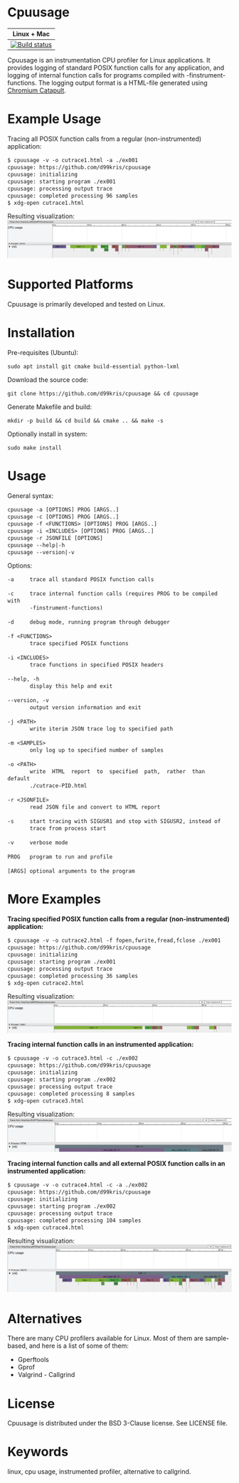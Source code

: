 Cpuusage
========

| **Linux + Mac** |
|-----------------|
| [![Build status](https://travis-ci.org/d99kris/cpuusage.svg?branch=master)](https://travis-ci.org/d99kris/cpuusage) |

Cpuusage is an instrumentation CPU profiler for Linux applications.
It provides logging of standard POSIX function calls for any application, and logging of
internal function calls for programs compiled with -finstrument-functions.
The logging output format is a HTML-file generated using 
[Chromium Catapult](https://github.com/catapult-project/catapult).

Example Usage
=============
Tracing all POSIX function calls from a regular (non-instrumented) application:

    $ cpuusage -v -o cutrace1.html -a ./ex001 
    cpuusage: https://github.com/d99kris/cpuusage
    cpuusage: initializing
    cpuusage: starting program ./ex001
    cpuusage: processing output trace
    cpuusage: completed processing 96 samples
    $ xdg-open cutrace1.html 

Resulting visualization:
![culog1 screenshot](/doc/culog1.png)

Supported Platforms
===================
Cpuusage is primarily developed and tested on Linux.

Installation
============
Pre-requisites (Ubuntu):

    sudo apt install git cmake build-essential python-lxml

Download the source code:

    git clone https://github.com/d99kris/cpuusage && cd cpuusage

Generate Makefile and build:

    mkdir -p build && cd build && cmake .. && make -s

Optionally install in system:

    sudo make install

Usage
=====

General syntax:

    cpuusage -a [OPTIONS] PROG [ARGS..]
    cpuusage -c [OPTIONS] PROG [ARGS..]
    cpuusage -f <FUNCTIONS> [OPTIONS] PROG [ARGS..]
    cpuusage -i <INCLUDES> [OPTIONS] PROG [ARGS..]
    cpuusage -r JSONFILE [OPTIONS]
    cpuusage --help|-h
    cpuusage --version|-v

Options:

    -a     trace all standard POSIX function calls

    -c     trace internal function calls (requires PROG to be compiled with
           -finstrument-functions)

    -d     debug mode, running program through debugger

    -f <FUNCTIONS>
           trace specified POSIX functions

    -i <INCLUDES>
           trace functions in specified POSIX headers

    --help, -h
           display this help and exit

    --version, -v
           output version information and exit

    -j <PATH>
           write iterim JSON trace log to specified path

    -m <SAMPLES>
           only log up to specified number of samples

    -o <PATH>
           write  HTML  report  to  specified  path,  rather  than  default
           ./cutrace-PID.html

    -r <JSONFILE>
           read JSON file and convert to HTML report

    -s     start tracing with SIGUSR1 and stop with SIGUSR2, instead of
           trace from process start

    -v     verbose mode

    PROG   program to run and profile

    [ARGS] optional arguments to the program

More Examples
=============
**Tracing specified POSIX function calls from a regular (non-instrumented) application:**

    $ cpuusage -v -o cutrace2.html -f fopen,fwrite,fread,fclose ./ex001 
    cpuusage: https://github.com/d99kris/cpuusage
    cpuusage: initializing
    cpuusage: starting program ./ex001
    cpuusage: processing output trace
    cpuusage: completed processing 36 samples
    $ xdg-open cutrace2.html 

Resulting visualization:
![culog2 screenshot](/doc/culog2.png)

**Tracing internal function calls in an instrumented application:**

    $ cpuusage -v -o cutrace3.html -c ./ex002
    cpuusage: https://github.com/d99kris/cpuusage
    cpuusage: initializing
    cpuusage: starting program ./ex002
    cpuusage: processing output trace
    cpuusage: completed processing 8 samples
    $ xdg-open cutrace3.html 

Resulting visualization:
![culog3 screenshot](/doc/culog3.png)

**Tracing internal function calls and all external POSIX function calls in an instrumented application:**

    $ cpuusage -v -o cutrace4.html -c -a ./ex002
    cpuusage: https://github.com/d99kris/cpuusage
    cpuusage: initializing
    cpuusage: starting program ./ex002
    cpuusage: processing output trace
    cpuusage: completed processing 104 samples
    $ xdg-open cutrace4.html 

Resulting visualization:
![culog4 screenshot](/doc/culog4.png)

Alternatives
============
There are many CPU profilers available for Linux. Most of them are sample-based, and here
is a list of some of them:
- Gperftools
- Gprof
- Valgrind - Callgrind

License
=======
Cpuusage is distributed under the BSD 3-Clause license. See LICENSE file.

Keywords
========
linux, cpu usage, instrumented profiler, alternative to callgrind.

